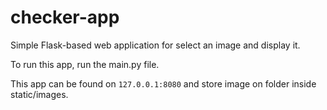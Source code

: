 # checker-app

Simple Flask-based web application for select an image and display it.

To run this app, run the main.py file.

This app can be found on `127.0.0.1:8080` and store image on folder inside static/images.
